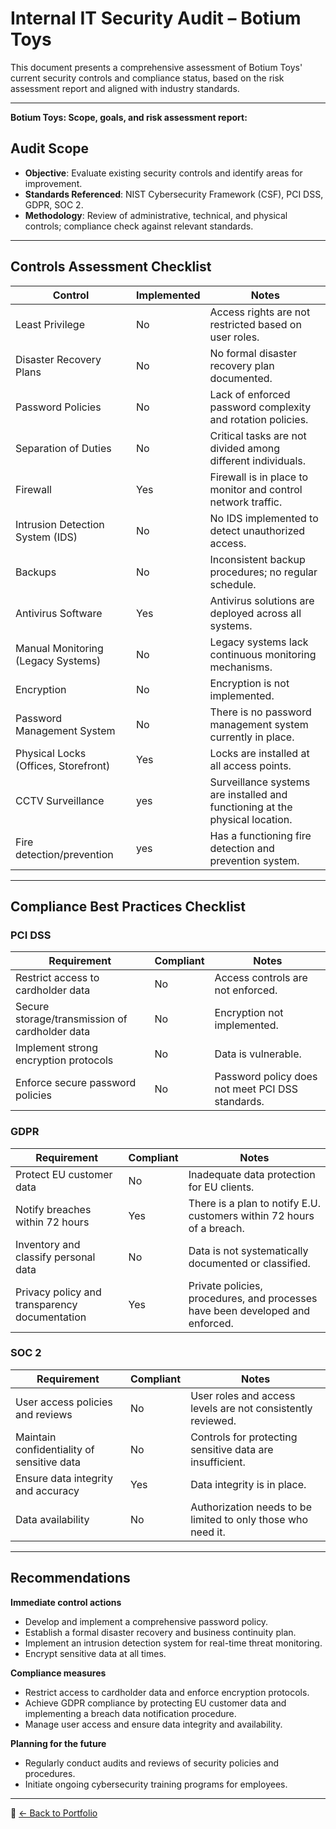 #  Internal IT Security Audit – Botium Toys

This document presents a comprehensive assessment of Botium Toys' current security controls and compliance status, based on the risk assessment report and aligned with industry standards.

---

**Botium Toys: Scope, goals, and risk assessment report:** 

## Audit Scope

- **Objective**: Evaluate existing security controls and identify areas for improvement.
- **Standards Referenced**: NIST Cybersecurity Framework (CSF), PCI DSS, GDPR, SOC 2.
- **Methodology**: Review of administrative, technical, and physical controls; compliance check against relevant standards.

---

##  Controls Assessment Checklist

| **Control**                              | **Implemented** | **Notes**                                                                |
|------------------------------------------|-----------------|--------------------------------------------------------------------------|
| Least Privilege                          |  No            | Access rights are not restricted based on user roles.                    |
| Disaster Recovery Plans                  |  No            | No formal disaster recovery plan documented.                             |
| Password Policies                        |  No            | Lack of enforced password complexity and rotation policies.              |
| Separation of Duties                     |  No            | Critical tasks are not divided among different individuals.              |
| Firewall                                 |  Yes           | Firewall is in place to monitor and control network traffic.             |
| Intrusion Detection System (IDS)         |  No            | No IDS implemented to detect unauthorized access.                        |
| Backups                                  |  No            | Inconsistent backup procedures; no regular schedule.                     |
| Antivirus Software                       |  Yes           | Antivirus solutions are deployed across all systems.                     |
| Manual Monitoring (Legacy Systems)       |  No            | Legacy systems lack continuous monitoring mechanisms.                    |
| Encryption                               |  No            | Encryption is not implemented.                                           |
| Password Management System               |  No            | There is no password management system currently in place.                |
| Physical Locks (Offices, Storefront)     |  Yes           | Locks are installed at all access points.                                |
| CCTV Surveillance                        |  yes           | Surveillance systems are installed and functioning at the physical location. |
| Fire detection/prevention                |  yes           | Has a functioning fire detection and prevention system.                  |

---

##  Compliance Best Practices Checklist

### PCI DSS

| **Requirement**                                   | **Compliant** | **Notes**                                                   |
|---------------------------------------------------|----------------|--------------------------------------------------------------|
| Restrict access to cardholder data                |  No           | Access controls are not enforced.                            |
| Secure storage/transmission of cardholder data    |  No           | Encryption not implemented.                                  |
| Implement strong encryption protocols             |  No           | Data is vulnerable.                                          |
| Enforce secure password policies                  |  No           | Password policy does not meet PCI DSS standards.             |

### GDPR

| **Requirement**                                   | **Compliant** | **Notes**                                                   |
|---------------------------------------------------|----------------|--------------------------------------------------------------|
| Protect EU customer data                          |  No           | Inadequate data protection for EU clients.                   |
| Notify breaches within 72 hours                   |  Yes          | There is a plan to notify E.U. customers within 72 hours of a breach.|
| Inventory and classify personal data              |  No           | Data is not systematically documented or classified.         |
| Privacy policy and transparency documentation     |  Yes          | Private policies, procedures, and processes have been developed and enforced.|

### SOC 2

| **Requirement**                                   | **Compliant** | **Notes**                                                   |
|---------------------------------------------------|----------------|--------------------------------------------------------------|
| User access policies and reviews                  |  No           | User roles and access levels are not consistently reviewed.  |
| Maintain confidentiality of sensitive data        |  No           | Controls for protecting sensitive data are insufficient.     |
| Ensure data integrity and accuracy                |  Yes          | Data integrity is in place.                                  |
| Data availability                                 |  No           | Authorization needs to be limited to only those who need it. |

---

##  Recommendations

**Immediate control actions**
- Develop and implement a comprehensive password policy.
- Establish a formal disaster recovery and business continuity plan.
- Implement an intrusion detection system for real-time threat monitoring.
- Encrypt sensitive data at all times.

**Compliance measures**
- Restrict access to cardholder data and enforce encryption protocols.
- Achieve GDPR compliance by protecting EU customer data and implementing a breach data notification procedure.
- Manage user access and ensure data integrity and availability.

**Planning for the future**
- Regularly conduct audits and reviews of security policies and procedures.
- Initiate ongoing cybersecurity training programs for employees.

---

📁 [← Back to Portfolio](../index.html)
